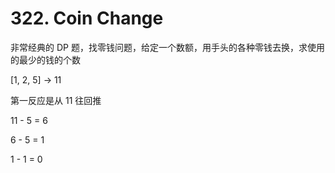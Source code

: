 # 322. Coin Change
非常经典的 DP 题，找零钱问题，给定一个数额，用手头的各种零钱去换，求使用的最少的钱的个数

[1, 2, 5] -> 11

第一反应是从 11 往回推

11 - 5 = 6 

6 - 5 = 1

1 - 1 = 0
